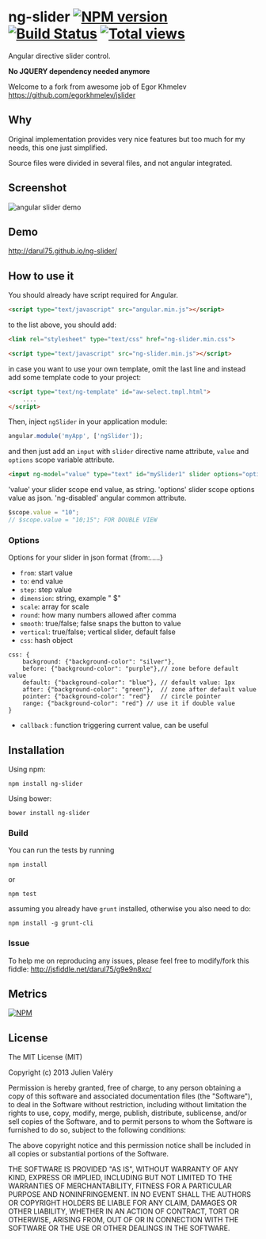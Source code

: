 ng-slider [![NPM version](https://badge.fury.io/js/ng-slider.png)](http://badge.fury.io/js/ng-slider) [![Build Status](https://travis-ci.org/darul75/ng-slider.png?branch=master)](https://travis-ci.org/darul75/ng-slider) [![Total views](https://sourcegraph.com/api/repos/github.com/darul75/ng-slider/counters/views.png)](https://sourcegraph.com/github.com/darul75/ng-slider)
=====================

Angular directive slider control.

**No JQUERY dependency needed anymore**

Welcome to a fork from awesome job of Egor Khmelev https://github.com/egorkhmelev/jslider

Why
-------------

Original implementation provides very nice features but too much for my needs, this one just simplified.

Source files were divided in several files, and not angular integrated.

Screenshot
-------------

![angular slider demo](http://darul75.github.io/ng-slider/images/screenshot.png "angular slider demo screenshot")

Demo
-------------
http://darul75.github.io/ng-slider/

How to use it
-------------

You should already have script required for Angular.

```html
<script type="text/javascript" src="angular.min.js"></script>
```

to the list above, you should add:

```html
<link rel="stylesheet" type="text/css" href="ng-slider.min.css">
```

```html
<script type="text/javascript" src="ng-slider.min.js"></script>
```
in case you want to use your own template, omit the last line and instead add some template code
to your project:
```html
<script type="text/ng-template" id="aw-select.tmpl.html">
    ....
</script>
```

Then, inject `ngSlider` in your application module:

```javascript
angular.module('myApp', ['ngSlider']);
```

and then just add an `input` with `slider` directive name attribute, `value` and `options` scope variable attribute.

```html
<input ng-model="value" type="text" id="mySlider1" slider options="options" />
```

'value' your slider scope end value, as string.
'options' slider scope options value as json.
'ng-disabled' angular common attribute.

```javascript
$scope.value = "10";
// $scope.value = "10;15"; FOR DOUBLE VIEW
```

### Options

Options for your slider in json format {from:.....}

* `from`: start value
* `to`: end value
* `step`: step value
* `dimension`: string, example " $"
* `scale`: array for scale
* `round`: how many numbers allowed after comma
* `smooth`: true/false; false snaps the button to value
* `vertical`: true/false; vertical slider, default false
* `css`: hash object 
```
css: {
	background: {"background-color": "silver"},
	before: {"background-color": "purple"},// zone before default value
	default: {"background-color": "blue"}, // default value: 1px
	after: {"background-color": "green"},  // zone after default value
	pointer: {"background-color": "red"}   // circle pointer
	range: {"background-color": "red"} // use it if double value
}
````
* `callback` : function triggering current value, can be useful

Installation
------------

Using npm:

```
npm install ng-slider
```

Using bower:

```
bower install ng-slider
```

### Build

You can run the tests by running

```
npm install
```
or
```
npm test
```

assuming you already have `grunt` installed, otherwise you also need to do:

```
npm install -g grunt-cli
```

### Issue

To help me on reproducing any issues, please feel free to modify/fork this fiddle: http://jsfiddle.net/darul75/g9e9n8xc/

## Metrics

[![NPM](https://nodei.co/npm/ng-slider.png?downloads=true&downloadRank=true&stars=true)](https://nodei.co/npm/ng-slider/)

## License

The MIT License (MIT)

Copyright (c) 2013 Julien Valéry

Permission is hereby granted, free of charge, to any person obtaining a copy
of this software and associated documentation files (the "Software"), to deal
in the Software without restriction, including without limitation the rights
to use, copy, modify, merge, publish, distribute, sublicense, and/or sell
copies of the Software, and to permit persons to whom the Software is
furnished to do so, subject to the following conditions:

The above copyright notice and this permission notice shall be included in
all copies or substantial portions of the Software.

THE SOFTWARE IS PROVIDED "AS IS", WITHOUT WARRANTY OF ANY KIND, EXPRESS OR
IMPLIED, INCLUDING BUT NOT LIMITED TO THE WARRANTIES OF MERCHANTABILITY,
FITNESS FOR A PARTICULAR PURPOSE AND NONINFRINGEMENT. IN NO EVENT SHALL THE
AUTHORS OR COPYRIGHT HOLDERS BE LIABLE FOR ANY CLAIM, DAMAGES OR OTHER
LIABILITY, WHETHER IN AN ACTION OF CONTRACT, TORT OR OTHERWISE, ARISING FROM,
OUT OF OR IN CONNECTION WITH THE SOFTWARE OR THE USE OR OTHER DEALINGS IN
THE SOFTWARE.




